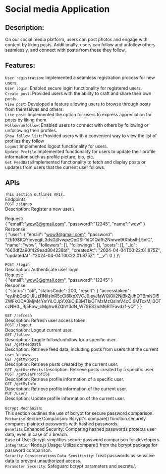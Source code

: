 # Social media Application

## Description:
On our social media platform, users can post photos and engage with content by liking posts. Additionally, users can follow and unfollow others seamlessly, and connect with posts from those they follow,

## Features:
 `User registration`: Implemented a seamless registration process for new users.\
 `User login`: Enabled secure login functionality for registered users.\
`Create post`: Provided users with the ability to craft and share their own posts.\
`View post`: Developed a feature allowing users to browse through posts from themselves and others.\
`Like post`: Implemented the option for users to express appreciation for posts by liking them.\
`Follow/unfollow`: Enabled users to connect with others by following or unfollowing their profiles.\
`Show follow list`: Provided users with a convenient way to view the list of profiles they follow\
`Logout`:Implemented logout functionality for users.\
`Update Profile`:Implemented functionality for users to update their profile information such as profile picture, bio, etc.\
`Get FeedData`:Implemented functionality to fetch and display posts or updates from users that the current user follows.


## APIs
`This section outlines APIs.`\
Endpoints\
`POST /signup`\
Description: Register a new user.\

Request:\
{
	"email":"wow3@gmail.com",
	"password":"12345",
	"name":"wow"
}\
Response:\
{
	"user": {
		"email": "wow3@gmail.com",
		"password": "$2b$10$KQYjoveqjtL3dsGj0vwpzOpGSlr1dQ1Qdfh2Nmwe9tXbbslhL5niC",
		"name": "wow",
		"followers": [],
		"followings": [],
		"posts": [],
		"_id": "660df2a90f429ead804238bf",
		"createdAt": "2024-04-04T00:22:01.875Z",
		"updatedAt": "2024-04-04T00:22:01.875Z",
		"__v": 0
	}
}\

`POST /login`\
Description: Authenticate user login.\
Request:\
{
	"email":"wow3@gmail.com",
	"password":"12345"
}\
Response:\
{
	"status": "ok",
	"statusCode": 200,
	"result": {
		"accesstoken": "eyJhbGciOiJIUzI1NiIsInR5cCI6IkpXVCJ9.eyJfaWQiOiI2NjBkZjJhOTBmNDI5ZWFkODA0MjM4YmYiLCJpYXQiOjE3MTIxOTMzMzQsImV4cCI6MTcxMjI3OTczNH0._Rj5Fbw_cMghw8ZQhY3dN_W7SES2icM6RTFavdzf-yQ"
	}
}

`GET /refresh`\
Description: Refresh user access token.\
`POST /logout`\
Description: Logout current user. \
`GET /follow`\
Description: Toggle follow/unfollow for a specific user.\
`GET /getFeedData`\
Description: Retrieve feed data, including posts from users that the current user follows.\
`GET /getMyPosts`\
Description: Retrieve posts created by the current user.\
`GET /getUserPosts`
Description: Retrieve posts created by a specific user.\
`POST /getUserProfile`\
Description: Retrieve profile information of a specific user.\
`GET /getMyInfo`\
Description: Retrieve profile information of the current user.\
`PUT /user/`\
Description: Update profile information of the current user.



`Bcrypt Mechanism`:\
This section outlines the use of bcrypt for secure password comparison:\
 `Mechanism`
Secure Comparison: Bcrypt's compare() function securely compares plaintext passwords with hashed passwords.\
`Benefits`
Enhanced Security: Comparing hashed passwords protects user data, even in case of a breach.\
Ease of Use: Bcrypt simplifies secure password comparison for developers.\
`Integration`
Node.js Usage: Utilize compare() from the bcrypt package for password comparison.\
`Security Considerations`
`Data Sensitivity`: Treat passwords as sensitive data to prevent unauthorized access.\
`Parameter Security`: Safeguard bcrypt parameters and secrets.\



